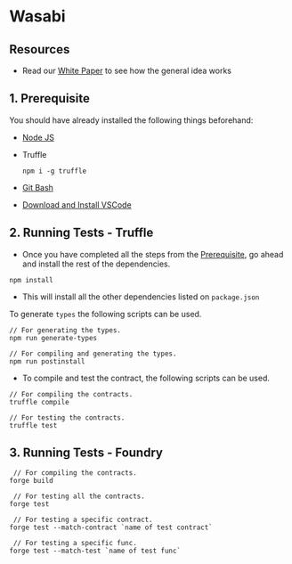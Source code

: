 # Wasabi

## Resources

* Read our [White Paper](https://docsend.com/view/zzmt4vkze5aky2ya) to see how the general idea works

## 1. Prerequisite
You should have already installed the following things beforehand:

- [Node JS](https://nodejs.org/en/)
- Truffle

  ```node
  npm i -g truffle
  ```

- [Git Bash](https://git-scm.com/downloads)
- [Download and Install VSCode](https://code.visualstudio.com/download)

## 2. Running Tests - Truffle
- Once you have completed all the steps from the [Prerequisite](./README.md#1-Prerequisite), go ahead and install the rest of the dependencies.

```node
npm install
```
- This will install all the other dependencies listed on `package.json`

To generate `types` the following scripts can be used.

```
// For generating the types.
npm run generate-types

// For compiling and generating the types.
npm run postinstall
```


- To compile and test the contract, the following scripts can be used. 

```
// For compiling the contracts.
truffle compile

// For testing the contracts.
truffle test
```

## 3. Running Tests - Foundry

```
 // For compiling the contracts.
forge build

 // For testing all the contracts.
forge test

 // For testing a specific contract.
forge test --match-contract `name of test contract`

 // For testing a specific func.
forge test --match-test `name of test func`
```
